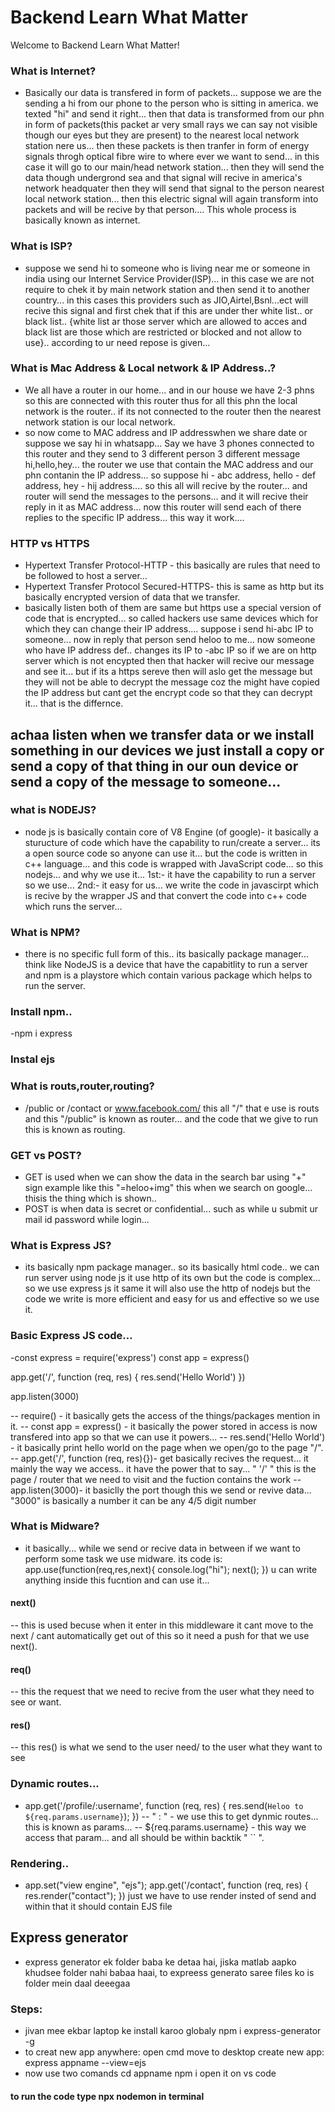 # Backend Learn What Matter

Welcome to Backend Learn What Matter!

### What is Internet?
- Basically our data is transfered in form of packets... suppose we are the sending a hi from our phone to the person who is sitting in america. we texted "hi" and send it right... then that data is transformed from our phn in form of packets(this packet ar very small rays we can say not visible though our eyes but they are present) to the nearest local network station nere us... then these packets is then tranfer in form of energy signals throgh optical fibre wire to where ever we want to send... in this case it will go to our main/head network station... then they will send the data though undergrond sea and that signal will recive in america's network headquater then they will send that signal to the person nearest local network station... then this electric signal will again transform into packets and will be recive by that person....
This whole process is basically known as internet.
### What is ISP?
- suppose we send hi to someone who is living near me or someone in india using our Internet Service Provider(ISP)... in this case we are not require to chek it by main network station and then send it to another country... in this cases this providers such as JIO,Airtel,Bsnl...ect will recive this signal and first chek that if this are under ther white list.. or black list.. {white list ar those server which are allowed to acces and black list are those which are restricted or blocked and not allow to use}.. according to ur need repose is given...
### What is Mac Address & Local network & IP Address..?
- We all have a router in our home... and in our house we have 2-3 phns so this are connected with this router thus for all this phn the local network is the router.. if its not connected to the router then the nearest network station is our local network.
- so now come to MAC address and IP addresswhen we share date or suppose we say hi in whatsapp... Say we have 3 phones connected to this router and they send to 3 different person 3 different message hi,hello,hey... the router we use that contain the MAC address and our phn contanin the IP address... so suppose hi - abc address, hello - def address, hey - hij address.... so this all will recive by the router... and router will send the messages to the persons... and it will recive their reply in it as MAC address... now this router will send each of there replies to the specific IP address... this way it work....
### HTTP vs HTTPS
- Hypertext Transfer Protocol-HTTP - this basically are rules that need to be followed to host a server...
- Hypertext Transfer Protocol Secured-HTTPS- this is same as http but its basically encrypted version of data that we transfer.
- basically listen both of them are same but https use a special version of code that is encrypted... so called hackers use same devices which for which they can change their IP address.... suppose i send hi-abc IP to someone... now in reply that person send heloo to me... now someone who have IP address def.. changes its IP to -abc IP so if we are on http server which is not encypted then that hacker will recive our message and see it... but if its a https sereve then will aslo get the message but they will not be able to decrypt the message coz the might have copied the IP address but cant get the encrypt code so that they can decrypt it... that is the differnce.
## achaa listen when we transfer data or we install something in our devices we just install a copy or send a copy of that thing in our oun device or send a copy of the message to someone...
### what is NODEJS?
- node js is basically contain core of V8 Engine (of google)- it basically a sturucture of code which have the capability to run/create a server... its a open source code so anyone can use it... but the code is written in c++ language... and this code is wrapped with JavaScript code... so this nodejs... and why we use it... 1st:- it have the capability to run a server so we use... 2nd:- it easy for us... we write the code in javascirpt which is recive by the wrapper JS and that convert the code into c++ code which runs the server...
### What is NPM?
- there is no specific full form of this.. its basically package manager... think like NodeJS is a device that have the capabitlity to run a server and npm is a playstore which contain various package which helps to run the server.
### Install npm..
-npm i express
### Instal ejs
### What is routs,router,routing?
- /public or /contact or www.facebook.com/ this all "/" that e use is routs and this "/public" is known as router... and the code that we give to run this is known as routing.
### GET vs POST?
- GET is used when we can show the data in the search bar using "+" sign example like this "=heloo+img" this when we search on google... thisis the thing which is shown..
- POST is when data is secret or confidential... such as while u submit ur mail id password while login...
### What is Express JS?
- its basically npm package manager.. so its basically html code.. we can run server using node js it use http of its own but the code is complex... so we use express js it same it will also use the http of nodejs but the code we write is more efficient and easy for us and effective so we use it.
### Basic Express JS code...
-const express = require('express')
const app = express()

app.get('/', function (req, res) {
  res.send('Hello World')
})

app.listen(3000)


-- require() - it basically gets the access of the things/packages mention in it.
-- const app = express() - it basically the power stored in access is now transfered into app so that we can use it powers...
-- res.send('Hello World') - it basically print hello world on the page when we open/go to the page "/".
-- app.get('/', function (req, res){})- get basically recives the request... it mainly the way we access.. it have the power that to say... " '/' " this is the page / router that we need to visit and the fuction contains the work
-- app.listen(3000)- it basiclly the port though this we send or revive data... "3000" is basically a number it can be any 4/5 digit number
### What is Midware?
- it basically... while we send or recive data in between if we want to perform some task we use midware. its code is:
app.use(function(req,res,next){
    console.log("hi");
    next();
})
u can write anything inside this fucntion and can use it...
#### next() 
-- this is used becuse when it enter in this middleware it cant move to the next / cant automatically get out of this so it need a push for that we use next().
#### req()
-- this the request that we need to recive from the user what they need to see or want.
#### res()
-- this res() is what we send to the user need/ to the user what they want to see
### Dynamic routes...
- app.get('/profile/:username', function (req, res) {
  res.send(`Heloo to ${req.params.username}`);
})
-- " : " - we use this to get dynmic routes... this is known as params...
-- ${req.params.username} - this way we access that param... and all should be within backtik " `` ".
### Rendering..
- app.set("view engine", "ejs");
app.get('/contact', function (req, res) {
  res.render("contact");
})
just we have to use render insted of send and within that it should contain EJS file
## Express generator
- express generator ek folder baba ke detaa hai, jiska matlab aapko khudsee folder nahi babaa haai, to expreess generato saree files ko is folder mein daal deeegaa
### Steps:
- jivan mee ekbar laptop ke install karoo globaly
npm i express-generator -g
- to creat new app anywhere:
open cmd move to desktop
create new app:
express appname --view=ejs
- now use two comands
cd appname
npm i
open it on vs code
#### to run the code type npx nodemon in terminal